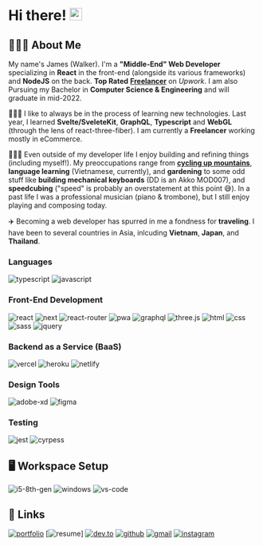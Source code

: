 # Hi there! <img src="https://media.giphy.com/media/ooFWU2tmYrrtC/giphy.gif" width="25px">

## 🚴🏽‍♀️ About Me

My name's James (Walker). I'm a **"Middle-End" Web Developer** specializing in **React** in the front-end (alongside its various frameworks) and **NodeJS** on the back.  **Top Rated** [**Freelancer**](https://www.upwork.com/freelancers/~01c12e516ee1d35044) on _Upwork_. I am also Pursuing my Bachelor in **Computer Science & Engineering** and will graduate in mid-2022.

👨🏽‍🎓 I like to always be in the process of learning new technologies. Last year, I learned **Svelte/SveleteKit**, **GraphQL**, **Typescript** and **WebGL** (through the lens of react-three-fiber). I am currently a **Freelancer** working mostly in eCommerce.

🤸🏽‍♂️ Even outside of my developer life I enjoy building and refining things (including myself!). My preoccupations range from [**cycling up mountains**](https://www.strava.com/athletes/379856), **language learning** (Vietnamese, currently), and **gardening** to some odd stuff like **building mechanical keyboards** (DD is an Akko MOD007), and **speedcubing** ("speed" is probably an overstatement at this point 😅). 
In a past life I was a professional musician (piano & trombone), but I still enjoy playing and composing today.


✈️ Becoming a web developer has spurred in me a fondness for **traveling**. I have been to several countries in Asia, inlcuding **Vietnam**, **Japan**, and **Thailand**.



### Languages

![typescript](https://img.shields.io/badge/TypeScript-3178C6?style=for-the-badge&logo=typescript&logoColor=white)
![javascript](https://img.shields.io/badge/JavaScript-323330?style=for-the-badge&logo=javascript&logoColor=F7DF1E)

### Front-End Development

![react](https://img.shields.io/badge/React-20232A?style=for-the-badge&logo=react&logoColor=61DAFB)
![next](https://img.shields.io/badge/Next-000000?style=for-the-badge&logo=nextdotjs&logoColor=FFFFFF)
![react-router](https://img.shields.io/badge/React_Router-CA4245?style=for-the-badge&logo=react-router&logoColor=white)
![pwa](https://img.shields.io/badge/Progressive_Web_App-4285F4?style=for-the-badge&logo=googlechrome&logoColor=white)
![graphql](https://img.shields.io/badge/GraphQL-E434AA?style=for-the-badge&logo=graphql&logoColor=white)
![three.js](https://img.shields.io/badge/Three.js-000000?style=for-the-badge&logo=three.js&logoColor=white)
![html](https://img.shields.io/badge/HTML5-E34F26?style=for-the-badge&logo=html5&logoColor=white)
![css](https://img.shields.io/badge/CSS3-1572B6?style=for-the-badge&logo=css3&logoColor=white)
![sass](https://img.shields.io/badge/SASS-CC6699?style=for-the-badge&logo=sass&logoColor=white)
![jquery](https://img.shields.io/badge/jQuery-0769AD?style=for-the-badge&logo=jquery&logoColor=white)


### Backend as a Service (BaaS)

![vercel](https://img.shields.io/badge/Vercel-000000?style=for-the-badge&logo=Vercel&logoColor=white)
![heroku](https://img.shields.io/badge/Heroku-430098?style=for-the-badge&logo=heroku&logoColor=white)
![netlify](https://img.shields.io/badge/Netlify-00C7B7?style=for-the-badge&logo=netlify&logoColor=white)


### Design Tools

![adobe-xd](https://img.shields.io/badge/adobe_xd-470137?style=for-the-badge&logo=adobe-xd&logoColor=white)
![figma](https://img.shields.io/badge/figma-000000?style=for-the-badge&logo=figma&logoColor=white)


### Testing

![jest](https://img.shields.io/badge/Jest-C21325?style=for-the-badge&logo=jest&logoColor=white)
![cyrpess](https://img.shields.io/badge/Cypress-C21325?style=for-the-badge&logo=cypress&logoColor=white)


## 🖥️ Workspace Setup

![i5-8th-gen](https://img.shields.io/badge/Intel-Core_i5_8th-0071C5?style=for-the-badge&logo=intel&logoColor=white)
![windows](https://img.shields.io/badge/Windows_10-0078D6?style=for-the-badge&logo=windows&logoColor=white)
![vs-code](https://img.shields.io/badge/VS_Code-007ACC?style=for-the-badge&logo=Visual-Studio-Code&logoColor=white)



## 🔗 Links

[![portfolio](https://img.shields.io/badge/Portfolio-5340ff?style=for-the-badge&logo=Google-chrome&logoColor=white)](https://jmswlkr.dev/)
[![resume](https://img.shields.io/badge/Resume-4285F4?style=for-the-badge&logo=read-the-docs&logoColor=white)]
[![dev.to](https://img.shields.io/badge/Dev.to-0A0A0A?style=for-the-badge&logo=DevdotTo&logoColor=white)](https://dev.to/jamesmawalker)
[![github](https://img.shields.io/badge/GitHub-000000?style=for-the-badge&logo=GitHub&logoColor=white)](https://github.com/JamesMAWalker)
[![gmail](https://img.shields.io/badge/Gmail-D14836?style=for-the-badge&logo=Gmail&logoColor=white)](mailto:https://github.com/JamesMAWalker)
[![instagram](https://img.shields.io/badge/Instagram-E4405F?style=for-the-badge&logo=instagram&logoColor=white)](https://www.instagram.com/phronetic27/)
